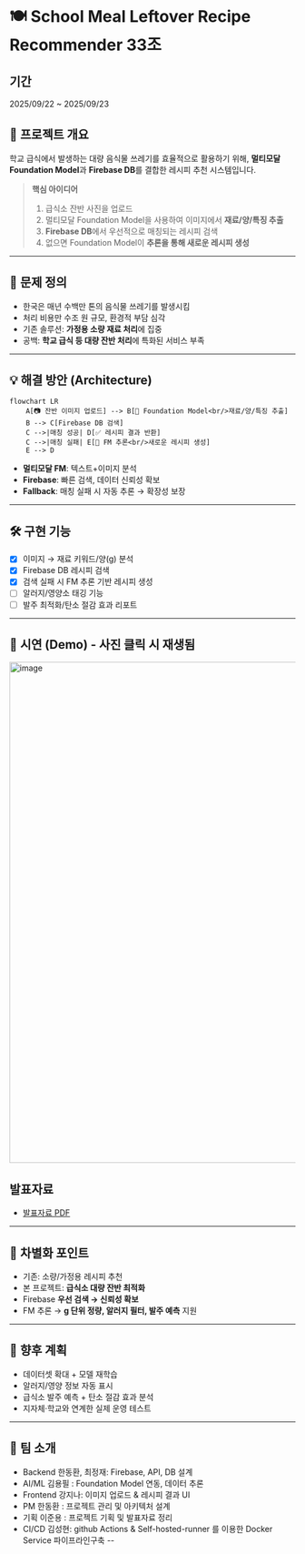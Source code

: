
# 🍽️ School Meal Leftover Recipe Recommender 33조

## 기간
2025/09/22 ~ 2025/09/23

## 📌 프로젝트 개요
학교 급식에서 발생하는 대량 음식물 쓰레기를 효율적으로 활용하기 위해,
**멀티모달 Foundation Model**과 **Firebase DB**를 결합한 레시피 추천 시스템입니다.

> **핵심 아이디어**  
> 1. 급식소 잔반 사진을 업로드  
> 2. 멀티모달 Foundation Model을 사용하여 이미지에서 **재료/양/특징 추출**  
> 3. **Firebase DB**에서 우선적으로 매칭되는 레시피 검색  
> 4. 없으면 Foundation Model이 **추론을 통해 새로운 레시피 생성**  

---

## 🚨 문제 정의
- 한국은 매년 수백만 톤의 음식물 쓰레기를 발생시킴  
- 처리 비용만 수조 원 규모, 환경적 부담 심각  
- 기존 솔루션: **가정용 소량 재료 처리**에 집중  
- 공백: **학교 급식 등 대량 잔반 처리**에 특화된 서비스 부족

---

## 💡 해결 방안 (Architecture)
```mermaid
flowchart LR
    A[📷 잔반 이미지 업로드] --> B[🧠 Foundation Model<br/>재료/양/특징 추출]
    B --> C[Firebase DB 검색]
    C -->|매칭 성공| D[✅ 레시피 결과 반환]
    C -->|매칭 실패| E[🧠 FM 추론<br/>새로운 레시피 생성]
    E --> D
```

- **멀티모달 FM**: 텍스트+이미지 분석  
- **Firebase**: 빠른 검색, 데이터 신뢰성 확보  
- **Fallback**: 매칭 실패 시 자동 추론 → 확장성 보장

---

## 🛠️ 구현 기능
- [x] 이미지 → 재료 키워드/양(g) 분석  
- [x] Firebase DB 레시피 검색  
- [x] 검색 실패 시 FM 추론 기반 레시피 생성  
- [ ] 알러지/영양소 태깅 기능  
- [ ] 발주 최적화/탄소 절감 효과 리포트  

---

## 🎥 시연 (Demo) - 사진 클릭 시 재생됨
[<img width="1236" height="881" alt="image" src="https://github.com/user-attachments/assets/636c34cd-9c45-4e1f-879a-4f9e716a8eba" />](/docs/video.gif)


## 발표자료
 - [발표자료 PDF](/docs/hackathon.pdf)
---

## 🔑 차별화 포인트
- 기존: 소량/가정용 레시피 추천  
- 본 프로젝트: **급식소 대량 잔반 최적화**  
- Firebase **우선 검색 → 신뢰성 확보**  
- FM 추론 → **g 단위 정량, 알러지 필터, 발주 예측** 지원

---

## 🚀 향후 계획
- 데이터셋 확대 + 모델 재학습  
- 알러지/영양 정보 자동 표시  
- 급식소 발주 예측 + 탄소 절감 효과 분석  
- 지자체·학교와 연계한 실제 운영 테스트

---

## 👥 팀 소개
- Backend 한동환, 최정재: Firebase, API, DB 설계  
- AI/ML 김용필 : Foundation Model 연동, 데이터 추론  
- Frontend 강지나: 이미지 업로드 & 레시피 결과 UI  
- PM 한동환 : 프로젝트 관리 및 아키텍처 설계
- 기획 이준용 : 프로젝트 기획 및 발표자료 정리
- CI/CD 김성현: github Actions & Self-hosted-runner 를 이용한 Docker Service 파이프라인구축
--
